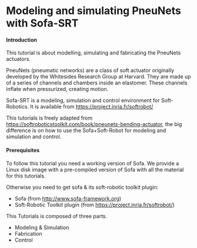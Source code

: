 Modeling and simulating PneuNets with Sofa-SRT
=======================


#### Introduction
This tutorial is about modelling, simulating and fabricating the PneuNets actuators. 

PneuNets (pneumatic networks) are a class of soft actuator originally developed by the Whitesides Research Group at Harvard. They are made up of a series of channels and chambers inside an elastomer. These channels inflate when pressurized, creating 
motion.

Sofa-SRT is a modeling, simulation and control environment for Soft-Robotics. It is available from https://project.inria.fr/softrobot/

This tutorials is freely adapted from  https://softroboticstoolkit.com/book/pneunets-bending-actuator, the big difference is on how to use the Sofa+Soft-Robot for modeling and simulation and control. 


#### Prerequisites
To follow this tutorial you need a working version of Sofa. We provide a Linux disk image with a pre-compiled version of Sofa with all the material for this tutorials. 

Otherwise you need to get sofa & its soft-robotic toolkit plugin:
- Sofa (from http://www.sofa-framework.org)
- Soft-Robotic Toolkit plugin (from https://project.inria.fr/softrobot/)

This Tutorials is composed of three parts. 
- Modeling & Simulation
- Fabrication
- Control
